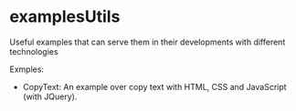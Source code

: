 # examplesUtils
Useful examples that can serve them in their developments with different technologies

Exmples:

- CopyText: An example over copy text with HTML, CSS and JavaScript (with JQuery).
